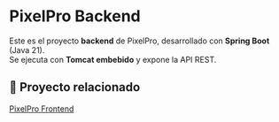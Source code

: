 # PixelPro Backend

Este es el proyecto **backend** de PixelPro, desarrollado con **Spring Boot** (Java 21).  
Se ejecuta con **Tomcat embebido** y expone la API REST.

## 🔗 Proyecto relacionado
[PixelPro Frontend](https://github.com/juanpbc8/pixelpro-backend)
